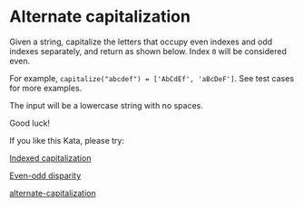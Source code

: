 # Alternate capitalization

Given a string, capitalize the letters that occupy even indexes and odd indexes separately, and return as shown below. Index `0` will be considered even.

For example, `capitalize("abcdef") = ['AbCdEf', 'aBcDeF']`. See test cases for more examples.

The input will be a lowercase string with no spaces.

Good luck!

If you like this Kata, please try: 

[Indexed capitalization](https://www.codewars.com/kata/59cfc09a86a6fdf6df0000f1)

[Even-odd disparity](https://www.codewars.com/kata/59c62f1bdcc40560a2000060)


[alternate-capitalization](https://www.codewars.com/kata/59cfc000aeb2844d16000075)